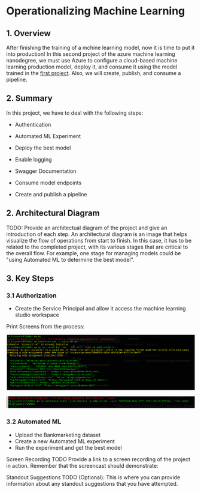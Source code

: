 # Operationalizing Machine Learning

## 1. Overview

After finishing the training of a mchine learning model, now it is time to put it into production! In this second project of the azure machine learning nanodegree, we must 
use Azure to configure a cloud-based machine learning production model, deploy it, and consume it using the model trained in the [first project](https://github.com/michelmf/azure-ml/tree/main/Optimizing%20an%20ML%20Pipeline%20in%20Azure). Also, we will create, publish, and consume a pipeline. 

## 2. Summary

In this project, we have to deal with the following steps:

* Authentication

* Automated ML Experiment

* Deploy the best model

* Enable logging

* Swagger Documentation

* Consume model endpoints

* Create and publish a pipeline

## 2. Architectural Diagram
TODO: Provide an architectual diagram of the project and give an introduction of each step. An architectural diagram is an image that helps visualize the flow of operations from start to finish. In this case, it has to be related to the completed project, with its various stages that are critical to the overall flow. For example, one stage for managing models could be "using Automated ML to determine the best model".

## 3. Key Steps

### 3.1 Authorization

* Create the Service Principal and allow it access the machine learning studio workspace


Print Screens from the process:

![Create the service principal (sp) and allow the access to your specific workspace](https://github.com/michelmf/azure-ml/blob/main/Operationalizing%20Machine%20Learning/sp.PNG)

![Take a screeshot showing that the *az ml workspace share* command has been run successfully, with no errors or tracebacks](https://github.com/michelmf/azure-ml/blob/main/Operationalizing%20Machine%20Learning/role.PNG)

### 3.2 Automated ML

* Upload the Bankmarketing dataset
* Create a new Automated ML experiment
* Run the experiment and get the best model

Screen Recording
TODO Provide a link to a screen recording of the project in action. Remember that the screencast should demonstrate:

Standout Suggestions
TODO (Optional): This is where you can provide information about any standout suggestions that you have attempted.
